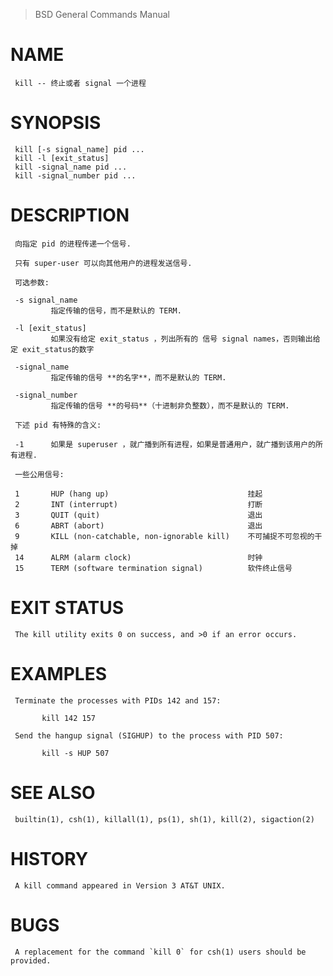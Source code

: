 > BSD General Commands Manual

# NAME
     kill -- 终止或者 signal 一个进程

# SYNOPSIS
     kill [-s signal_name] pid ...
     kill -l [exit_status]
     kill -signal_name pid ...
     kill -signal_number pid ...

# DESCRIPTION
     向指定 pid 的进程传递一个信号.

     只有 super-user 可以向其他用户的进程发送信号.

     可选参数:

     -s signal_name
             指定传输的信号，而不是默认的 TERM.

     -l [exit_status]
             如果没有给定 exit_status ，列出所有的 信号 signal names，否则输出给定 exit_status的数字

     -signal_name
             指定传输的信号 **的名字**，而不是默认的 TERM.

     -signal_number
             指定传输的信号 **的号码**（十进制非负整数），而不是默认的 TERM.

     下述 pid 有特殊的含义:

     -1      如果是 superuser ，就广播到所有进程，如果是普通用户，就广播到该用户的所有进程.

     一些公用信号:

     1       HUP (hang up)                               挂起
     2       INT (interrupt)                             打断
     3       QUIT (quit)                                 退出
     6       ABRT (abort)                                退出
     9       KILL (non-catchable, non-ignorable kill)    不可捕捉不可忽视的干掉
     14      ALRM (alarm clock)                          时钟
     15      TERM (software termination signal)          软件终止信号

# EXIT STATUS
     The kill utility exits 0 on success, and >0 if an error occurs.

# EXAMPLES
     Terminate the processes with PIDs 142 and 157:

           kill 142 157

     Send the hangup signal (SIGHUP) to the process with PID 507:

           kill -s HUP 507

# SEE ALSO
     builtin(1), csh(1), killall(1), ps(1), sh(1), kill(2), sigaction(2)


# HISTORY
     A kill command appeared in Version 3 AT&T UNIX.

# BUGS
     A replacement for the command `kill 0` for csh(1) users should be provided.
